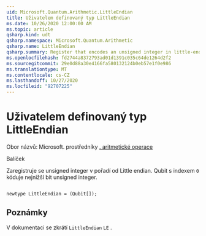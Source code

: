 ```yaml
---
uid: Microsoft.Quantum.Arithmetic.LittleEndian
title: Uživatelem definovaný typ LittleEndian
ms.date: 10/26/2020 12:00:00 AM
ms.topic: article
qsharp.kind: udt
qsharp.namespace: Microsoft.Quantum.Arithmetic
qsharp.name: LittleEndian
qsharp.summary: Register that encodes an unsigned integer in little-endian order. The qubit with index `0` encodes the lowest bit of an unsigned integer.
ms.openlocfilehash: fd2744a8372793ad01d1391c035c64de1264d2f2
ms.sourcegitcommit: 29e0d88a30e4166fa580132124b0eb57e1f0e986
ms.translationtype: MT
ms.contentlocale: cs-CZ
ms.lasthandoff: 10/27/2020
ms.locfileid: "92707225"
---
```

# <a name="littleendian-user-defined-type"></a>Uživatelem definovaný typ LittleEndian

Obor názvů: Microsoft. prostředníky [. aritmetické operace](xref:Microsoft.Quantum.Arithmetic)

Balíček [](https://nuget.org/packages/)


Zaregistruje se unsigned integer v pořadí od Little endian. Qubit s indexem `0` kóduje nejnižší bit unsigned integer.

```qsharp

newtype LittleEndian = (Qubit[]);
```



## <a name="remarks"></a>Poznámky

V dokumentaci se zkrátí `LittleEndian` `LE` .